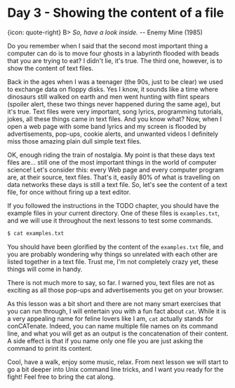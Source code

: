# Day 3 - Showing the content of a file

{icon: quote-right}
B> _So, have a look inside._ -- Enemy Mine (1985)

Do you remember when I said that the second most important thing a computer can do is to move four ghosts in a labyrinth flooded with beads that you are trying to eat? I didn't lie, it's true. The third one, however, is to show the content of text files.

Back in the ages when I was a teenager (the 90s, just to be clear) we used to exchange data on floppy disks. Yes I know, it sounds like a time where dinosaurs still walked on earth and men went hunting with flint spears (spoiler alert, these two things never happened during the same age), but it's true. Text files were very important, song lyrics, programming tutorials, jokes, all these things came in text files. And you know what? Now, when I open a web page with some band lyrics and my screen is flooded by advertisements, pop-ups, cookie alerts, and unwanted videos I definitely miss those amazing plain dull simple text files.

OK, enough riding the train of nostalgia. My point is that these days text files are... still one of the most important things in the world of computer science! Let's consider this: every Web page and every computer program are, at their source, text files. That's it, easily 80% of what is travelling on data networks these days is still a text file. So, let's see the content of a text file, for once without firing up a text editor.

If you followed the instructions in the TODO chapter, you should have the example files in your current directory. One of these files is `examples.txt`, and we will use it throughout the next lessons to test some commands. 

``` sh
$ cat examples.txt
```

You should have been glorified by the content of the `examples.txt` file, and you are probably wondering why things so unrelated with each other are listed together in a text file. Trust me, I'm not completely crazy yet, these things will come in handy.

There is not much more to say, so far. I warned you, text files are not as exciting as all those pop-ups and advertisements you get on your browser.

As this lesson was a bit short and there are not many smart exercises that you can run through, I will entertain you with a fun fact about `cat`. While it is a very appealing name for feline lovers like I am, `cat` actually stands for conCATenate. Indeed, you can name multiple file names on its command line, and what you will get as an output is the concatenation of their content. A side effect is that if you name only one file you are just asking the command to print its content.

Cool, have a walk, enjoy some music, relax. From next lesson we will start to go a bit deeper into Unix command line tricks, and I want you ready for the fight! Feel free to bring the cat along.

